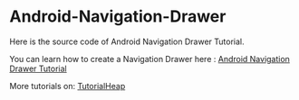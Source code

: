 # Android-Navigation-Drawer
Here is the source code of Android Navigation Drawer Tutorial.

You can learn how to create a Navigation Drawer here : [Android Navigation Drawer Tutorial](http://tutorialheap.com/android-navigation-drawer-tutorial/)

More tutorials on: [TutorialHeap](http://tutorialheap.com)
